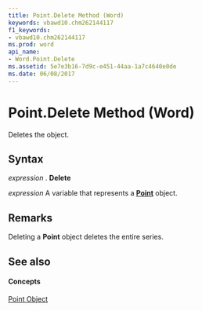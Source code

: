 ```yaml
---
title: Point.Delete Method (Word)
keywords: vbawd10.chm262144117
f1_keywords:
- vbawd10.chm262144117
ms.prod: word
api_name:
- Word.Point.Delete
ms.assetid: 5e7e3b16-7d9c-e451-44aa-1a7c4640e0de
ms.date: 06/08/2017
---
```



# Point.Delete Method (Word)

Deletes the object.


## Syntax

 _expression_ . **Delete**

 _expression_ A variable that represents a **[Point](point-object-word.md)** object.


## Remarks

Deleting a  **Point** object deletes the entire series.


## See also


#### Concepts


[Point Object](point-object-word.md)

